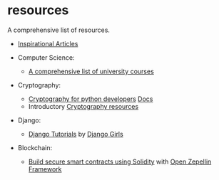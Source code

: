 # resources
A comprehensive list of resources.

- [Inspirational Articles](./inspirational-articles)


- Computer Science:
	- [A comprehensive list of university courses](https://github.com/belavadi/awesome-courses)
- Cryptography:
	- [Cryptography for python developers](https://github.com/belavadi/cryptography)
		[Docs](https://cryptography.io/en/latest/)
	- Introductory [Cryptography resources](https://github.com/prahaladbelavadi/cryptography-resources)
- Django:
	- [Django Tutorials](https://tutorial.djangogirls.org/) by [Django Girls](https://djangogirls.org/)
- Blockchain:
	- [Build secure smart contracts using Solidity](https://github.com/belavadi/zeppelin-solidity) with [Open Zepellin Framework](https://openzeppelin.org/)
                
        

